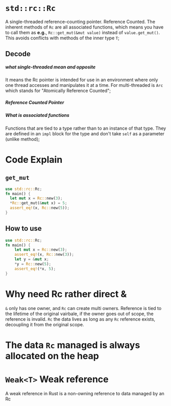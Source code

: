 # `std::rc::Rc`
A single-threaded reference-counting pointer.
Reference Counted.
The inherent methods of `Rc` are all associated functions, which means you have to call them as **e.g.**, `Rc::get_mut(&mut value)` instead of `value.get_mut()`. This avoids conflicts with methods of the inner type `T`;
## Decode
##### what single-threaded mean and opposite
It means the Rc pointer is intended for use in an environment where only one thread accesses and manipulates it at a time.
For multi-threaded is `Arc` which stands for "Atomically Reference Counted";
##### Reference Counted Pointer
##### What is associated functions
Functions that are tied to a type rather than to an instance of that type.
They are defined in an `impl` block for the type and don't take `self` as a parameter (unlike method);
# Code Explain
## `get_mut`
```rust
use std::rc::Rc;
fn main() {
  let mut x = Rc::new(3);
  *Rc::get_mut(&mut x) = 5;
  assert_eq!(x, Rc::new(5));
}
```
## How to use
```rust
use std::rc::Rc;
fn main() {
    let mut x = Rc::new(3);
    assert_eq!(x, Rc::new(3));
    let y = &mut x;
    *y = Rc::new(5);
    assert_eq!(*x, 5);
}

```
# Why need Rc rather direct &
`&` only has one owner, and `Rc` can create multi owners.
Reference is tied to the lifetime of the original vairbale, if the owner goes out of scope, the reference is invalid.  `Rc` the data lives as long as any `Rc` reference exists, decoupling it from the original scope.
# The data `Rc` managed is always allocated on the heap
# `Weak<T>` Weak reference
A weak reference in Rust is a non-owning reference to data managed by an Rc

